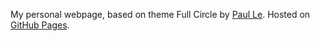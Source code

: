 My personal webpage, based on theme Full Circle by [Paul Le](https://github.com/lenpaul/full-circle). Hosted on [GitHub Pages](https://pages.github.com).
